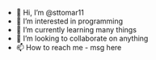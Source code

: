 - 👋 Hi, I’m @sttomar11
- 👀 I’m interested in programming
- 🌱 I’m currently learning many things
- 💞️ I’m looking to collaborate on anything
- 📫 How to reach me - msg here

<!---
sttomar11/sttomar11 is a ✨ special ✨ repository because its `README.md` (this file) appears on your GitHub profile.
You can click the Preview link to take a look at your changes.
--->
